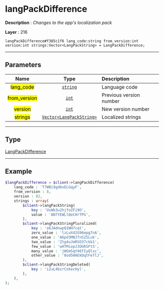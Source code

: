 # langPackDifference

**Description** : *Changes to the app&#039;s localization pack*

**Layer** : 216

```tl
langPackDifference#f385c1f6 lang_code:string from_version:int version:int strings:Vector<LangPackString> = LangPackDifference;
```

---

## Parameters

| Name | Type | Description |
| :---: | :---: | :--- |
| <mark>lang_code</mark> | [`string`](type/string) | Language code |
| <mark>from_version</mark> | [`int`](type/int) | Previous version number |
| <mark>version</mark> | [`int`](type/int) | New version number |
| <mark>strings</mark> | [`Vector<LangPackString>`](type/LangPackString) | Localized strings |

---

## Type

[LangPackDifference](type/LangPackDifference)

---

## Example

```php
$langPackDifference = $client->langPackDifference(
	lang_code : 'T7WBi9gd6xELGqyF',
	from_version : 8,
	version : 82,
	strings : array(
		$client->langPackString(
			key : 'UsWb3u2hjfoZFi9O',
			value : 'AN7YEWLlQeCHrTPG',
		),
		$client->langPackStringPluralized(
			key : 'o6JAdnwpQ1WH7cqt',
			zero_value : 'lzLuX42G96mpg7nA',
			one_value : 'A6pd3MNJTnSZ5Luk',
			two_value : 'Ztg4uJmR5O37ckb1',
			few_value : 'wHTMiopJ3OGRSFt5',
			many_value : 'jWGm5qY46fIyQlxc',
			other_value : '0od5HAEkDqtFeTlJ',
		),
		$client->langPackStringDeleted(
			key : 'i2uL4bzrCokecHyl',
		),
	),
);
```